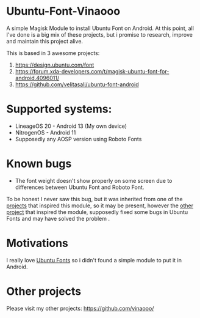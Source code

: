 # Ubuntu-Font-Vinaooo
A simple Magisk Module to install Ubuntu Font on Android.
At this point, all I've done is a big mix of these projects, but i promise to research, improve and maintain this project alive.

This is based in 3 awesome projects:

 1. https://design.ubuntu.com/font
 2. https://forum.xda-developers.com/t/magisk-ubuntu-font-for-android.4096011/
 3. https://github.com/velitasali/ubuntu-font-android

# Supported systems:

 - LineageOS 20 - Android 13 (My own device)
 - NitrogenOS - Android 11
 - Supposedly any AOSP version using Roboto Fonts

# Known bugs

 - The font weight doesn't show properly on some screen due to differences between Ubuntu Font and Roboto Font.

To be honest I never saw this bug, but it was inherited from one of the [projects](https://forum.xda-developers.com/t/magisk-ubuntu-font-for-android.4096011/) that inspired this module, so it may be present, however the [other project](https://github.com/velitasali/ubuntu-font-android) that inspired the module, supposedly fixed some bugs in Ubuntu Fonts and may have solved the problem .


# Motivations
I really love [Ubuntu Fonts](https://design.ubuntu.com/font) so i didn't found a simple module to put it in Android.

# Other projects
Please visit my other projects:
https://github.com/vinaooo/
<!--stackedit_data:
eyJoaXN0b3J5IjpbLTE0MzY3ODg4OTcsMTU1NTA5ODI1NiwzOD
k0MjU1MDJdfQ==
-->